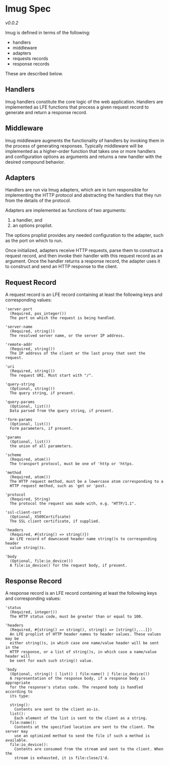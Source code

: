 # lmug Spec

*v0.0.2*

lmug is defined in terms of the following:

 * handlers
 * middleware
 * adapters
 * requests records
 * response records

These are described below.


## Handlers

lmug handlers constitute the core logic of the web application. Handlers are
implemented as LFE functions that process a given request record to generate
and return a response record.


## Middleware

lmug middleware augments the functionality of handlers by invoking them in
the process of generating responses. Typically middleware will be
implemented as a higher-order function that takes one or more handlers and
configuration options as arguments and returns a new handler with the
desired compound behavior.


## Adapters

Handlers are run via lmug adapters, which are in turn responsible for
implementing the HTTP protocol and abstracting the handlers that they run
from the details of the protocol.

Adapters are implemented as functions of two arguments:

1. a handler, and
1. an options proplist.

The options proplist provides any needed configuration to the adapter, such
as the port on which to run.

Once initialized, adapters receive HTTP requests, parse them to construct a
request record, and then invoke their handler with this request record as an
argument. Once the handler returns a response record, the adapter uses it to
construct and send an HTTP response to the client.


## Request Record

A request record is an LFE record containing at least the following keys and
corresponding values:

```
'server-port
  (Required, pos_integer())
  The port on which the request is being handled.
```

```
'server-name
  (Required, string())
  The resolved server name, or the server IP address.
```

```
'remote-addr
  (Required, string())
  The IP address of the client or the last proxy that sent the request.
```

```
'uri
  (Required, string())
  The request URI. Must start with "/".
```

```
'query-string
  (Optional, string())
  The query string, if present.
```

```
'query-params
  (Optional, list())
  Data parsed from the query string, if present.
```

```
'form-params
  (Optional, list())
  Form parameters, if present.
```

```
'params
  (Optional, list())
  the union of all parameters.
```

```
'scheme
  (Required, atom())
  The transport protocol, must be one of 'http or 'https.
```

```
'method
  (Required, atom())
  The HTTP request method, must be a lowercase atom corresponding to a
  HTTP request method, such as 'get or 'post.
```

```
'protocol
  (Required, String)
  The protocol the request was made with, e.g. "HTTP/1.1".
```

```
'ssl-client-cert
  (Optional, X509Certificate)
  The SSL client certificate, if supplied.
```

```
'headers
  (Required, #{string() => string()})
  An LFE record of downcased header name string()s to corresponding header
  value string()s.
```

```
'body
  (Optional, file:io_device())
  A file:io_device() for the request body, if present.
```


## Response Record

A response record is an LFE record containing at least the following keys and
corresponding values:

```
'status
  (Required, integer())
  The HTTP status code, must be greater than or equal to 100.
```

```
'headers
  (Required, #{string() => string(), string() => [string(),...]})
  An LFE proplist of HTTP header names to header values. These values may be
  either string()s, in which case one name/value header will be sent in the
  HTTP response, or a list of string()s, in which case a name/value header will
  be sent for each such string() value.
```

```
'body
  (Optional, string() | list() | file:name() | file:io_device())
  A representation of the response body, if a response body is appropriate
  for the response's status code. The respond body is handled according to
  its type:

  string():
    Contents are sent to the client as-is.
  list():
    Each element of the list is sent to the client as a string.
  file:name():
    Contents at the specified location are sent to the client. The server may
    use an optimized method to send the file if such a method is available.
  file:io_device():
    Contents are consumed from the stream and sent to the client. When the
    stream is exhausted, it is file:close/1'd.
```
